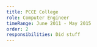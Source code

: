 ```yaml
---
title: PCCE College
role: Computer Engineer
timeRange: June 2011 - May 2015
order: 2
responsibilities: Did stuff
---
```

